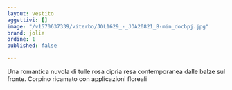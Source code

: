 ```yaml
---
layout: vestito
aggettivi: []
image: "/v1570637339/viterbo/JOL1629_-_JOA20821_B-min_docbpj.jpg"
brand: jolie
ordine: 1
published: false

---
```

Una romantica nuvola di tulle rosa cipria resa contemporanea dalle balze sul fronte. Corpino ricamato con applicazioni floreali